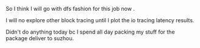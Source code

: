 

So I think I will go with dfs fashion for this job now . 


I will no explore other block tracing until I plot the io tracing latency results. 


Didn't do anything today bc I spend all day packing my stuff for the package deliver to suzhou.
